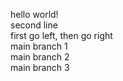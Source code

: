 hello world!  
second line  
first go left, then go right  
main branch 1  
main branch 2  
main branch 3  
